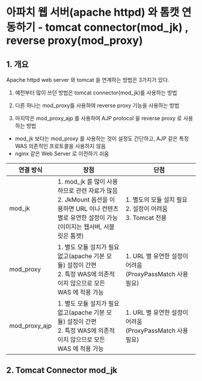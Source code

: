 # 아파치 웹 서버(apache httpd) 와 톰캣 연동하기 - tomcat connector(mod_jk) , reverse proxy(mod_proxy)

## 1. 개요
Apache httpd web server 와 tomcat 을 연계하는 방법은 3가지가 있다.

1. 예전부터 많이 쓰던 방법은 tomcat connector(mod_jk)를 사용하는 방법

2. 다른 하나는 mod_proxy를 사용하여 reverse proxy 기능을 사용하는 방법

3. 마지막은 mod_proxy_ajp 를 사용하여 AJP protocol 을 reverse proxy 로 사용하는 방법

* mod_jk 보다는 mod_proxy 를 사용하는 것이 설정도 간단하고, AJP 같은 특정 WAS 의존적인 프로토콜을 사용하지 않음 
* nginx 같은 Web Server 로 이전하기 쉬움

| 연결 방식        | 장점 | 단점 |
|---|---|---|
| mod_jk        | 1. mod_jk 를 많이 사용하므로 관련 자료가 많음 <br> 2. JkMount 옵션을 이용하면 URL 이나 컨텐츠별로 유연한 설정이 가능(이미지는 웹서버, 서블릿은 톰캣)  | 1. 별도의 모듈 설치 필요 <br> 2. 설정이 어려움 <br> 3. Tomcat 전용 |
| mod_proxy     | 1. 별도 모듈 설치가 필요 없고(apache 기본 모듈) 설정이 간편 <br> 2. 특정 WAS에 의존적이지 않으므로 모든 WAS 에 적용 가능 | 1. URL 별 유연한 설정이 어려움 (ProxyPassMatch 사용 필요) |
| mod_proxy_ajp | 1. 별도 모듈 설치가 필요 없고(apache 기본 모듈) 설정이 간편 <br> 2. 특정 WAS에 의존적이지 않으므로 모든 WAS 에 적용 가능 | 1. URL 별 유연한 설정이 어려움 (ProxyPassMatch 사용 필요) |


## 2. Tomcat Connector mod_jk

